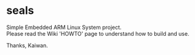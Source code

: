 seals
=====

Simple Embedded ARM Linux System project.  
Please read the Wiki 'HOWTO' page to understand how to build and use.

Thanks,
Kaiwan.
